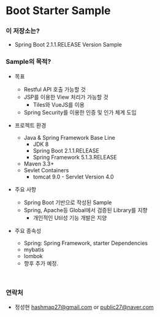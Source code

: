 # Boot Starter Sample #

### 이 저장소는? ###

* Spring Boot 2.1.1.RELEASE Version Sample

### Sample의 목적? ###

* 목표
    * Restful API 호출 가능할 것
    * JSP를 이용한 View 처리가 가능할 것
        * Tiles와 VueJS를 이용
    * Spring Security를 이용한 인증 및 인가 체계 도입

* 프로젝트 환경
    * Java & Spring Framework Base Line
        * JDK 8
        * Spring Boot 2.1.1.RELEASE
        * Spring Framework 5.1.3.RELEASE
    * Maven 3.3+
    * Sevlet Containers
        * tomcat 9.0 - Servlet Version 4.0

* 주요 사항
    * Spring Boot 기반으로 작성된 Sample
    * Spring, Apache등 Global에서 검증된 Library를 지향
        * 개인적인 Util성 기능 개발은 지양

* 주요 종속성
    * Spring: Spring Framework, starter Dependencies
    * mybatis
    * lombok
    * 향후 추가 예정.

<br />

### 연락처 ###

* 정성현 <hashmap27@gmail.com> or <public27@naver.com>